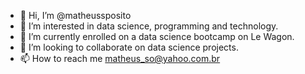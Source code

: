 - 👋 Hi, I’m @matheussposito
- 👀 I’m interested in data science, programming and technology.
- 🌱 I’m currently enrolled on a data science bootcamp on Le Wagon.
- 💞️ I’m looking to collaborate on data science projects.
- 📫 How to reach me matheus_so@yahoo.com.br

<!---
matheussposito/matheussposito is a ✨ special ✨ repository because its `README.md` (this file) appears on your GitHub profile.
You can click the Preview link to take a look at your changes.
--->
